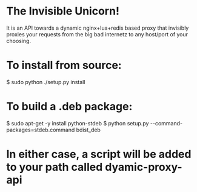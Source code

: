 # The Invisible Unicorn!

It is an API towards a dynamic nginx+lua+redis based proxy that
invisibly proxies your requests from the big bad internetz to
any host/port of your choosing.


# To install from source:

$ sudo python ./setup.py install

# To build a .deb package:

$ sudo apt-get -y install python-stdeb
$ python setup.py --command-packages=stdeb.command bdist_deb

# In either case, a script will be added to your path called dyamic-proxy-api

